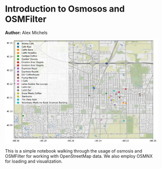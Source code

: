 # Introduction to Osmosos and OSMFilter

**Author:** Alex Michels

![Plot of coffee shops in Champaign-Urbana, IL from OpenStreetMap data](CoffeeShops.png)

This is a simple notebook walking through the usage of osmosis and OSMFilter for working with OpenStreetMap data. We also employ OSMNX for loading and visualization.

